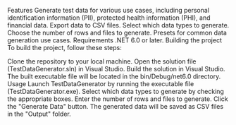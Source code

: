Features
Generate test data for various use cases, including personal identification information (PII), protected health information (PHI), and financial data.
Export data to CSV files.
Select which data types to generate.
Choose the number of rows and files to generate.
Presets for common data generation use cases.
Requirements
.NET 6.0 or later.
Building the project
To build the project, follow these steps:

Clone the repository to your local machine.
Open the solution file (TestDataGenerator.sln) in Visual Studio.
Build the solution in Visual Studio.
The built executable file will be located in the bin/Debug/net6.0 directory.
Usage
Launch TestDataGenerator by running the executable file (TestDataGenerator.exe).
Select which data types to generate by checking the appropriate boxes.
Enter the number of rows and files to generate.
Click the "Generate Data" button.
The generated data will be saved as CSV files in the "Output" folder.

